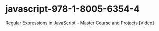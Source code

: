 # javascript-978-1-8005-6354-4
Regular Expressions in JavaScript – Master Course and Projects [Video]
